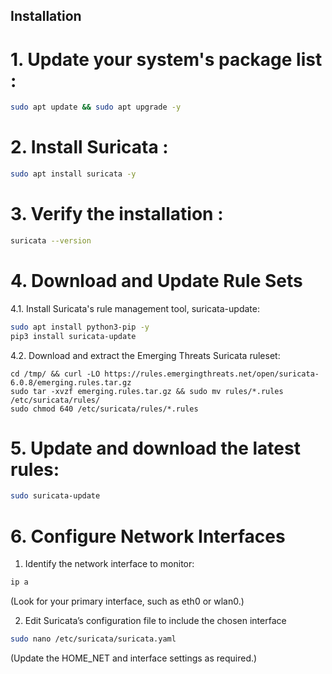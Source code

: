 ## Installation

# 1. Update your system's package list :

```bash
sudo apt update && sudo apt upgrade -y

```
# 2. Install Suricata :

```bash
sudo apt install suricata -y

```
# 3. Verify the installation :

```bash
suricata --version 

```

# 4. Download and Update Rule Sets

4.1. Install Suricata's rule management tool, suricata-update:

```bash
sudo apt install python3-pip -y
pip3 install suricata-update

```
4.2. Download and extract the Emerging Threats Suricata ruleset:
```
cd /tmp/ && curl -LO https://rules.emergingthreats.net/open/suricata-6.0.8/emerging.rules.tar.gz
sudo tar -xvzf emerging.rules.tar.gz && sudo mv rules/*.rules /etc/suricata/rules/
sudo chmod 640 /etc/suricata/rules/*.rules
```

# 5. Update and download the latest rules:

```bash
sudo suricata-update

```
# 6. Configure Network Interfaces

1. Identify the network interface to monitor:

```bash
ip a
```
(Look for your primary interface, such as eth0 or wlan0.)

2. Edit Suricata’s configuration file to include the chosen interface
```bash
sudo nano /etc/suricata/suricata.yaml

```
(Update the HOME_NET and interface settings as required.)



